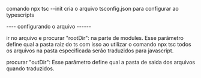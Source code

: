 comando npx tsc --init cria o arquivo tsconfig.json para configurar ao typescripts

---- configurando o arquivo ------

ir no arquivo e procurar "rootDir": na parte de modules. Esse parâmetro define qual a pasta raiz do ts com isso ao utilizar o comando npx tsc todos os arquivos na pasta especificada serão traduzidos para javascript.

procurar "outDir": Esse parâmetro define qual a pasta de saida dos arquivos quando traduzidos.
